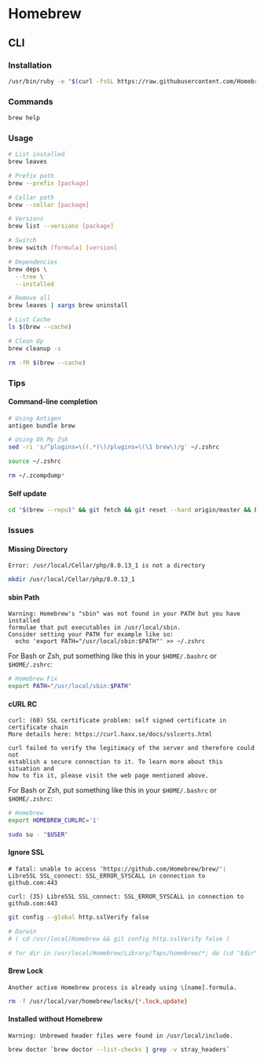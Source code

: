 # Homebrew

<!--
which wrk || brew install wrk
-->

## CLI

### Installation

```sh
/usr/bin/ruby -e "$(curl -fsSL https://raw.githubusercontent.com/Homebrew/install/master/install)"
```

### Commands

```sh
brew help
```

### Usage

```sh
# List installed
brew leaves

# Prefix path
brew --prefix [package]

# Cellar path
brew --cellar [package]

# Versions
brew list --versions [package]

# Switch
brew switch [formula] [version]

# Dependencies
brew deps \
  --tree \
  --installed

# Remove all
brew leaves | xargs brew uninstall

# List Cache
ls $(brew --cache)

# Clean Up
brew cleanup -s

rm -fR $(brew --cache)
```

### Tips

#### Command-line completion

```sh
# Using Antigen
antigen bundle brew

# Using Oh My Zsh
sed -ri 's/^plugins=\((.*)\)/plugins=\(\1 brew\)/g' ~/.zshrc

source ~/.zshrc

rm ~/.zcompdump*
```

#### Self update

```sh
cd "$(brew --repo)" && git fetch && git reset --hard origin/master && brew update
```

### Issues

#### Missing Directory

```log
Error: /usr/local/Cellar/php/8.0.13_1 is not a directory
```

```sh
mkdir /usr/local/Cellar/php/8.0.13_1
```

#### sbin Path

```log
Warning: Homebrew's "sbin" was not found in your PATH but you have installed
formulae that put executables in /usr/local/sbin.
Consider setting your PATH for example like so:
  echo 'export PATH="/usr/local/sbin:$PATH"' >> ~/.zshrc
```

For Bash or Zsh, put something like this in your `$HOME/.bashrc` or `$HOME/.zshrc`:

```sh
# Homebrew Fix
export PATH="/usr/local/sbin:$PATH"
```

#### cURL RC

```log
curl: (60) SSL certificate problem: self signed certificate in certificate chain
More details here: https://curl.haxx.se/docs/sslcerts.html

curl failed to verify the legitimacy of the server and therefore could not
establish a secure connection to it. To learn more about this situation and
how to fix it, please visit the web page mentioned above.
```

For Bash or Zsh, put something like this in your `$HOME/.bashrc` or `$HOME/.zshrc`:

```sh
# Homebrew
export HOMEBREW_CURLRC='1'
```

```sh
sudo su - "$USER"
```

#### Ignore SSL

```log
# fatal: unable to access 'https://github.com/Homebrew/brew/': LibreSSL SSL_connect: SSL_ERROR_SYSCALL in connection to github.com:443

curl: (35) LibreSSL SSL_connect: SSL_ERROR_SYSCALL in connection to github.com:443
```

```sh
git config --global http.sslVerify false

# Darwin
# ( cd /usr/local/Homebrew && git config http.sslVerify false )

# for dir in /usr/local/Homebrew/Library/Taps/homebrew/*; do (cd "$dir" && git config http.sslVerify false); done
```

#### Brew Lock

```log
Another active Homebrew process is already using \[name].formula.
```

```sh
rm -f /usr/local/var/homebrew/locks/{*.lock,update}
```

#### Installed without Homebrew

```log
Warning: Unbrewed header files were found in /usr/local/include.
```

```sh
brew doctor `brew doctor --list-checks | grep -v stray_headers`
```

